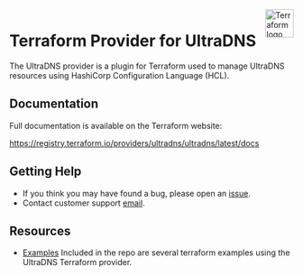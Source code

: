 <a href="https://terraform.io">
    <img src=".github/terraform_logo.svg" alt="Terraform logo" title="Terraform" align="right" height="50" />
</a>

# Terraform Provider for UltraDNS

The UltraDNS provider is a plugin for Terraform used to manage UltraDNS resources using HashiCorp Configuration Language (HCL).

## Documentation

Full documentation is available on the Terraform website:</br>

https://registry.terraform.io/providers/ultradns/ultradns/latest/docs

## Getting Help

* If you think you may have found a bug, please open an [issue](https://github.com/ultradns/terraform-provider-ultradns/issues/new).
* Contact customer support [email](mailto:ultradnssupport@vercara.com).

## Resources

* [Examples](https://github.com/ultradns/terraform-provider-ultradns/tree/master/examples) Included in the repo are several terraform examples using the UltraDNS Terraform provider.